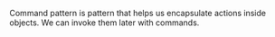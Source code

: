 Command pattern is pattern that helps us encapsulate actions inside objects.
We can invoke them later with commands.